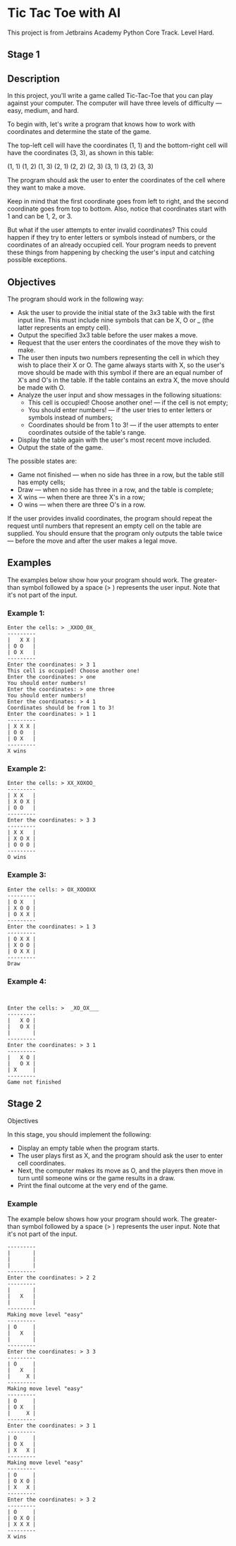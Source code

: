 # Tic Tac Toe with AI
This project is from Jetbrains Academy Python Core Track. Level Hard. 

## Stage 1

## Description

In this project, you'll write a game called Tic-Tac-Toe that you can play against your computer. The computer will have three levels of difficulty — easy, medium, and hard.

To begin with, let's write a program that knows how to work with coordinates and determine the state of the game.

The top-left cell will have the coordinates (1, 1) and the bottom-right cell will have the coordinates (3, 3), as shown in this table:

(1, 1) (1, 2) (1, 3)
(2, 1) (2, 2) (2, 3)
(3, 1) (3, 2) (3, 3)

The program should ask the user to enter the coordinates of the cell where they want to make a move.

Keep in mind that the first coordinate goes from left to right, and the second coordinate goes from top to bottom. Also, notice that coordinates start with 1 and can be 1, 2, or 3.

But what if the user attempts to enter invalid coordinates? This could happen if they try to enter letters or symbols instead of numbers, or the coordinates of an already occupied cell. Your program needs to prevent these things from happening by checking the user's input and catching possible exceptions.

## Objectives

The program should work in the following way:

- Ask the user to provide the initial state of the 3x3 table with the first input line. This must include nine symbols that can be X, O or _ (the latter represents an empty cell).
- Output the specified 3x3 table before the user makes a move.
- Request that the user enters the coordinates of the move they wish to make.
- The user then inputs two numbers representing the cell in which they wish to place their X or O. The game always starts with X, so the user's move should be made with this symbol if there are an equal number of X's and O's in the table. If the table contains an extra X, the move should be made with O.
- Analyze the user input and show messages in the following situations:
  - This cell is occupied! Choose another one! — if the cell is not empty;
  - You should enter numbers! — if the user tries to enter letters or symbols instead of numbers;
  - Coordinates should be from 1 to 3! — if the user attempts to enter coordinates outside of the table's range.
- Display the table again with the user's most recent move included.
- Output the state of the game.

The possible states are:

- Game not finished — when no side has three in a row, but the table still has empty cells;
- Draw — when no side has three in a row, and the table is complete;
- X wins — when there are three X's in a row;
- O wins — when there are three O's in a row.

If the user provides invalid coordinates, the program should repeat the request until numbers that represent an empty cell on the table are supplied. You should ensure that the program only outputs the table twice — before the move and after the user makes a legal move.

## Examples

The examples below show how your program should work.
The greater-than symbol followed by a space (> ) represents the user input. Note that it's not part of the input.

### Example 1: 
```text
Enter the cells: > _XXOO_OX_
---------
|   X X |
| O O   |
| O X   |
---------
Enter the coordinates: > 3 1
This cell is occupied! Choose another one!
Enter the coordinates: > one
You should enter numbers!
Enter the coordinates: > one three
You should enter numbers!
Enter the coordinates: > 4 1
Coordinates should be from 1 to 3!
Enter the coordinates: > 1 1
---------
| X X X |
| O O   |
| O X   |
---------
X wins
```

### Example 2: 
```text
Enter the cells: > XX_XOXOO_
---------
| X X   |
| X O X |
| O O   |
---------
Enter the coordinates: > 3 3
---------
| X X   |
| X O X |
| O O O |
---------
O wins
```

### Example 3: 
```text
Enter the cells: > OX_XOOOXX
---------
| O X   |
| X O O |
| O X X |
---------
Enter the coordinates: > 1 3
---------
| O X X |
| X O O |
| O X X |
---------
Draw
```

### Example 4: 
```text


Enter the cells: >  _XO_OX___
---------
|   X O |
|   O X |
|       |
---------
Enter the coordinates: > 3 1
---------
|   X O |
|   O X |
| X     |
---------
Game not finished
```

## Stage 2
Objectives

In this stage, you should implement the following:

- Display an empty table when the program starts.
- The user plays first as X, and the program should ask the user to enter cell coordinates.
- Next, the computer makes its move as O, and the players then move in turn until someone wins or the game results in a draw.
- Print the final outcome at the very end of the game.

### Example

The example below shows how your program should work.
The greater-than symbol followed by a space (> ) represents the user input. Note that it's not part of the input.
```text
---------
|       |
|       |
|       |
---------
Enter the coordinates: > 2 2
---------
|       |
|   X   |
|       |
---------
Making move level "easy"
---------
| O     |
|   X   |
|       |
---------
Enter the coordinates: > 3 3
---------
| O     |
|   X   |
|     X |
---------
Making move level "easy"
---------
| O     |
| O X   |
|     X |
---------
Enter the coordinates: > 3 1
---------
| O     |
| O X   |
| X   X |
---------
Making move level "easy"
---------
| O     |
| O X O |
| X   X |
---------
Enter the coordinates: > 3 2
---------
| O     |
| O X O |
| X X X |
---------
X wins
```
